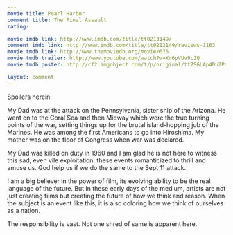 ```yaml
---
movie title: Pearl Harbor
comment title: The Final Assault
rating: 

movie imdb link: http://www.imdb.com/title/tt0213149/
comment imdb link: http://www.imdb.com/title/tt0213149/reviews-1163
movie tmdb link: http://www.themoviedb.org/movie/676
movie tmdb trailer: http://www.youtube.com/watch?v=Xr6pVUv9cJQ
movie tmdb poster: http://cf2.imgobject.com/t/p/original/tt7SGLAp4Du2PqxaFVNrHNLob9s.jpg

layout: comment
---
```


Spoilers herein.

My Dad was at the attack on the Pennsylvania, sister ship of the Arizona. He went on to the Coral Sea and then Midway which were the true turning points of the war, setting things up for the brutal island-hopping job of the Marines. He was among the first Americans to go into Hiroshima. My mother was on the floor of Congress when war was declared.

My Dad was killed on duty in 1960 and I am glad he is not here to witness this sad, even vile exploitation: these events romanticized to thrill and amuse us. God help us if we do the same to the Sept 11 attack.

I am a big believer in the power of film, its evolving ability to be the real language of the future. But in these early days of the medium, artists are not just creating films but creating the future of how we think and reason. When the subject is an event like this, it is also coloring how we think of ourselves as a nation.

The responsibility is vast. Not one shred of same is apparent here.